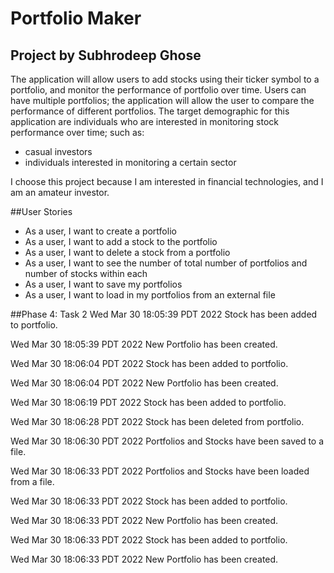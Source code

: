 # Portfolio Maker 

## Project by Subhrodeep Ghose

The application will allow users to add stocks using their ticker symbol to a portfolio, and monitor the performance of 
portfolio over time. Users can have multiple portfolios; the application will allow the user to compare the performance 
of different portfolios. The target demographic for this application are individuals who are interested in monitoring
stock performance over time; such as:
- casual investors
- individuals interested in monitoring a certain sector

I choose this project because I am interested in financial technologies, and I am an amateur investor. 

##User Stories

- As a user, I want to create a portfolio
- As a user, I want to add a stock to the portfolio
- As a user, I want to delete a stock from a portfolio
- As a user, I want to see the number of total number of portfolios and number of stocks within each
- As a user, I want to save my portfolios
- As a user, I want to load in my portfolios from an external file

##Phase 4: Task 2
Wed Mar 30 18:05:39 PDT 2022
Stock has been added to portfolio.

Wed Mar 30 18:05:39 PDT 2022
New Portfolio has been created.

Wed Mar 30 18:06:04 PDT 2022
Stock has been added to portfolio.

Wed Mar 30 18:06:04 PDT 2022
New Portfolio has been created.

Wed Mar 30 18:06:19 PDT 2022
Stock has been added to portfolio.

Wed Mar 30 18:06:28 PDT 2022
Stock has been deleted from portfolio.

Wed Mar 30 18:06:30 PDT 2022
Portfolios and Stocks have been saved to a file.

Wed Mar 30 18:06:33 PDT 2022
Portfolios and Stocks have been loaded from a file.

Wed Mar 30 18:06:33 PDT 2022
Stock has been added to portfolio.

Wed Mar 30 18:06:33 PDT 2022
New Portfolio has been created.

Wed Mar 30 18:06:33 PDT 2022
Stock has been added to portfolio.

Wed Mar 30 18:06:33 PDT 2022
New Portfolio has been created.